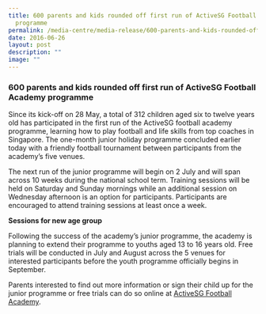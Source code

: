 ```yaml
---
title: 600 parents and kids rounded off first run of ActiveSG Football Academy
  programme
permalink: /media-centre/media-release/600-parents-and-kids-rounded-off-first-run-of-activesg-football-academy/
date: 2016-06-26
layout: post
description: ""
image: ""
---
```

### **600 parents and kids rounded off first run of ActiveSG Football Academy programme**

Since its kick-off on 28 May, a total of 312 children aged six to twelve years old has participated in the first run of the ActiveSG football academy programme, learning how to play football and life skills from top coaches in Singapore. The one-month junior holiday programme concluded earlier today with a friendly football tournament between participants from the academy’s five venues.  

The next run of the junior programme will begin on 2 July and will span across 10 weeks during the national school term. Training sessions will be held on Saturday and Sunday mornings while an additional session on Wednesday afternoon is an option for participants. Participants are encouraged to attend training sessions at least once a week.

**Sessions for new age group**  

Following the success of the academy’s junior programme, the academy is planning to extend their programme to youths aged 13 to 16 years old. Free trials will be conducted in July and August across the 5 venues for interested participants before the youth programme officially begins in September.  
  
Parents interested to find out more information or sign their child up for the junior programme or free trials can do so online at [ActiveSG Football Academy](https://www.myactivesg.com/programmes/academy/football).